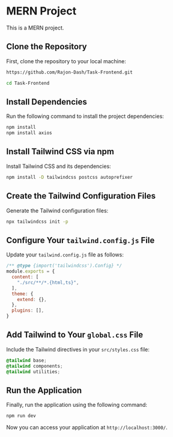 # MERN Project

This is a MERN project.


## Clone the Repository

First, clone the repository to your local machine:

```bash
https://github.com/Rajon-Dash/Task-Frontend.git

cd Task-Frontend
```

## Install Dependencies

Run the following command to install the project dependencies:

```bash
npm install
npm install axios
```

## Install Tailwind CSS via npm

Install Tailwind CSS and its dependencies:

```bash
npm install -D tailwindcss postcss autoprefixer
```

## Create the Tailwind Configuration Files

Generate the Tailwind configuration files:

```bash
npx tailwindcss init -p
```

## Configure Your `tailwind.config.js` File

Update your `tailwind.config.js` file as follows:

```javascript
/** @type {import('tailwindcss').Config} */
module.exports = {
  content: [
    "./src/**/*.{html,ts}",
  ],
  theme: {
    extend: {},
  },
  plugins: [],
}
```

## Add Tailwind  to Your `global.css` File

Include the Tailwind directives in your `src/styles.css` file:

```css
@tailwind base;
@tailwind components;
@tailwind utilities;
```

## Run the Application

Finally, run the application using the following command:

```bash
npm run dev
```

Now you can access your application at `http://localhost:3000/`.
```
